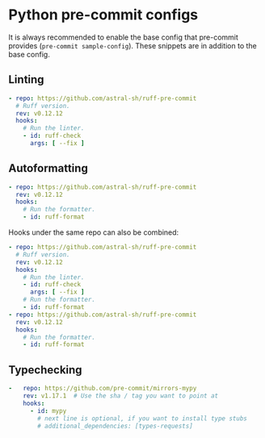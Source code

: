 # Python pre-commit configs

It is always recommended to enable the base config that pre-commit provides (`pre-commit sample-config`). These snippets are in addition to the base config.

## Linting

```yaml
- repo: https://github.com/astral-sh/ruff-pre-commit
  # Ruff version.
  rev: v0.12.12
  hooks:
    # Run the linter.
    - id: ruff-check
      args: [ --fix ]
```

## Autoformatting

```yaml
- repo: https://github.com/astral-sh/ruff-pre-commit
  rev: v0.12.12
  hooks:
    # Run the formatter.
    - id: ruff-format
```

Hooks under the same repo can also be combined:

```yaml
- repo: https://github.com/astral-sh/ruff-pre-commit
  # Ruff version.
  rev: v0.12.12
  hooks:
    # Run the linter.
    - id: ruff-check
      args: [ --fix ]
    # Run the formatter.
    - id: ruff-format
- repo: https://github.com/astral-sh/ruff-pre-commit
  rev: v0.12.12
  hooks:
    # Run the formatter.
    - id: ruff-format
```

## Typechecking

```yaml
-   repo: https://github.com/pre-commit/mirrors-mypy
    rev: v1.17.1  # Use the sha / tag you want to point at
    hooks:
      - id: mypy
        # next line is optional, if you want to install type stubs
        # additional_dependencies: [types-requests]
```
